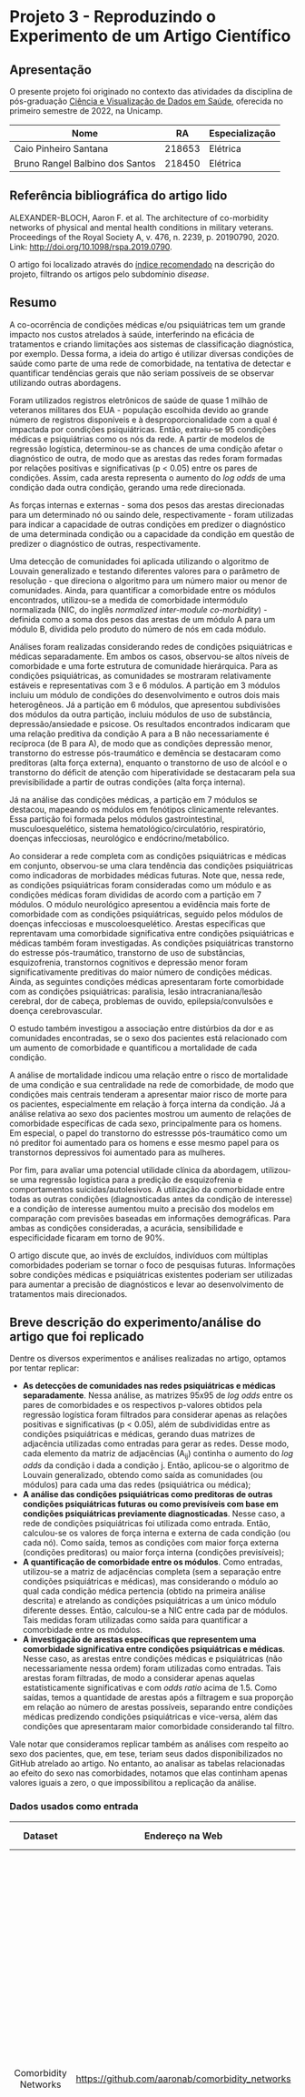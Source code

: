 # Projeto 3 - Reproduzindo o Experimento de um Artigo Científico

## Apresentação

O presente projeto foi originado no contexto das atividades da disciplina de pós-graduação [Ciência e Visualização de Dados em Saúde](https://ds4h.org/), oferecida no primeiro semestre de 2022, na Unicamp.

| Nome | RA | Especialização |
| --- | --- | --- |
| Caio Pinheiro Santana | 218653 | Elétrica |
| Bruno Rangel Balbino dos Santos | 218450 | Elétrica |

## Referência bibliográfica do artigo lido

<!-- Coloque aqui a referência bibliográfica do artigo lido, incluindo o link para o site. -->

ALEXANDER-BLOCH, Aaron F. et al. The architecture of co-morbidity networks of physical and mental health conditions in military veterans. Proceedings of the Royal Society A, v. 476, n. 2239, p. 20190790, 2020. Link: http://doi.org/10.1098/rspa.2019.0790.

O artigo foi localizado através do [índice recomendado](https://icon.colorado.edu/#!/networks) na descrição do projeto, filtrando os artigos pelo subdomínio _disease_.

## Resumo

<!-- Escreva um breve resumo do artigo (com as suas palavras, não deve ser copiado texto do artigo). -->

A co-ocorrência de condições médicas e/ou psiquiátricas tem um grande impacto nos custos atrelados à saúde, interferindo na eficácia de tratamentos e criando limitações aos sistemas de classificação diagnóstica, por exemplo. Dessa forma, a ideia do artigo é utilizar diversas condições de saúde como parte de uma rede de comorbidade, na tentativa de detectar e quantificar tendências gerais que não seriam possíveis de se observar utilizando outras abordagens.

Foram utilizados registros eletrônicos de saúde de quase 1 milhão de veteranos militares dos EUA - população escolhida devido ao grande número de registros disponíveis e à desproporcionalidade com a qual é impactada por condições psiquiátricas. Então, extraiu-se 95 condições médicas e psiquiátrias como os nós da rede. A partir de modelos de regressão logística, determinou-se as chances de uma condição afetar o diagnóstico de outra, de modo que as arestas das redes foram formadas por relações positivas e significativas (p < 0.05) entre os pares de condições. Assim, cada aresta representa o aumento do _log odds_ de uma condição dada outra condição, gerando uma rede direcionada.

As forças internas e externas - soma dos pesos das arestas direcionadas para um determinado nó ou saindo dele, respectivamente - foram utilizadas para indicar a capacidade de outras condições em predizer o diagnóstico de uma determinada condição ou a capacidade da condição em questão de predizer o diagnóstico de outras, respectivamente.

Uma detecção de comunidades foi aplicada utilizando o algoritmo de Louvain generalizado e testando diferentes valores para o parâmetro de resolução - que direciona o algoritmo para um número maior ou menor de comunidades. Ainda, para quantificar a comorbidade entre os módulos encontrados, utilizou-se a medida de comorbidade intermódulo normalizada (NIC, do inglês _normalized inter-module co-morbidity_) - definida como a soma dos pesos das arestas de um módulo A para um módulo B, dividida pelo produto do número de nós em cada módulo.

Análises foram realizadas considerando redes de condições psiquiátricas e médicas separadamente. Em ambos os casos, observou-se altos níveis de comorbidade e uma forte estrutura de comunidade hierárquica. Para as condições psiquiátricas, as comunidades se mostraram relativamente estáveis e representativas com 3 e 6 módulos. A partição em 3 módulos incluiu um módulo de condições do desenvolvimento e outros dois mais heterogêneos. Já a partição em 6 módulos, que apresentou subdivisões dos módulos da outra partição, incluiu módulos de uso de substância, depressão/ansiedade e psicose. Os resultados encontrados indicaram que uma relação preditiva da condição A para a B não necessariamente é recíproca (de B para A), de modo que as condições depressão menor, transtorno do estresse pós-traumático e demência se destacaram como preditoras (alta força externa), enquanto o transtorno de uso de alcóol e o transtorno do déficit de atenção com hiperatividade se destacaram pela sua previsibilidade a partir de outras condições (alta força interna).

Já na análise das condições médicas, a partição em 7 módulos se destacou, mapeando os módulos em fenótipos clinicamente relevantes. Essa partição foi formada pelos módulos gastrointestinal, musculoesquelético, sistema hematológico/circulatório, respiratório, doenças infecciosas, neurológico e endócrino/metabólico.

Ao considerar a rede completa com as condições psiquiátricas e médicas em conjunto, observou-se uma clara tendência das condições psiquiátricas como indicadoras de morbidades médicas futuras. Note que, nessa rede, as condições psiquiátricas foram consideradas como um módulo e as condições médicas foram divididas de acordo com a partição em 7 módulos. O módulo neurológico apresentou a evidência mais forte de comorbidade com as condições psiquiátricas, seguido pelos módulos de doenças infecciosas e muscoloesquelético. Arestas específicas que reprentavam uma comorbidade significativa entre condições psiquiátricas e médicas também foram investigadas. As condições psiquiátricas transtorno do estresse pós-traumático, transtorno de uso de substâncias, esquizofrenia, transtornos cognitivos e depressão menor foram significativamente preditivas do maior número de condições médicas. Ainda, as seguintes condições médicas apresentaram forte comorbidade com as condições psiquiátricas: paralisia, lesão intracraniana/lesão cerebral, dor de cabeça, problemas de ouvido, epilepsia/convulsões e doença cerebrovascular.

O estudo também investigou a associação entre distúrbios da dor e as comunidades encontradas, se o sexo dos pacientes está relacionado com um aumento de comorbidade e quantificou a mortalidade de cada condição.

A análise de mortalidade indicou uma relação entre o risco de mortalidade de uma condição e sua centralidade na rede de comorbidade, de modo que condições mais centrais tenderam a apresentar maior risco de morte para os pacientes, especialmente em relação à força interna da condição. Já a análise relativa ao sexo dos pacientes mostrou um aumento de relações de comorbidade específicas de cada sexo, principalmente para os homens. Em especial, o papel do transtorno do estressse pós-traumático como um nó preditor foi aumentado para os homens e esse mesmo papel para os transtornos depressivos foi aumentado para as mulheres.

Por fim, para avaliar uma potencial utilidade clínica da abordagem, utilizou-se uma regressão logística para a predição de esquizofrenia e comportamentos suicidas/autolesivos. A utilização da comorbidade entre todas as outras condições (diagnosticadas antes da condição de interesse) e a condição de interesse aumentou muito a precisão dos modelos em comparação com previsões baseadas em informações demográficas. Para ambas as condições consideradas, a acurácia, sensibilidade e especificidade ficaram em torno de 90%.

O artigo discute que, ao invés de excluídos, indivíduos com múltiplas comorbidades poderiam se tornar o foco de pesquisas futuras. Informações sobre condições médicas e psiquiátricas existentes poderiam ser utilizadas para aumentar a precisão de diagnósticos e levar ao desenvolvimento de tratamentos mais direcionados.

## Breve descrição do experimento/análise do artigo que foi replicado

<!-- Descreva brevemente a parte do artigo cujo experimento ou análise foi reproduzido. Explique o que foi usado como entrada e saída. -->

Dentre os diversos experimentos e análises realizadas no artigo, optamos por tentar replicar:

- __As detecções de comunidades nas redes psiquiátricas e médicas separadamente__. Nessa análise, as matrizes 95x95 de _log odds_ entre os pares de comorbidades e os respectivos p-valores obtidos pela regressão logística foram filtrados para considerar apenas as relações positivas e significativas (p < 0.05), além de subdivididas entre as condições psiquiátricas e médicas, gerando duas matrizes de adjacência utilizadas como entradas para gerar as redes. Desse modo, cada elemento da matriz de adjacências (A<sub>ij</sub>) continha o aumento do _log odds_ da condição i dada a condição j. Então, aplicou-se o algoritmo de Louvain generalizado, obtendo como saída as comunidades (ou módulos) para cada uma das redes (psiquiátrica ou médica);
- __A análise das condições psiquiátricas como preditoras de outras condições psiquiátricas futuras ou como previsíveis com base em condições psiquiátricas previamente diagnosticadas__. Nesse caso, a rede de condições psiquiátricas foi utilizada como entrada. Então, calculou-se os valores de força interna e externa de cada condição (ou cada nó). Como saída, temos as condições com maior força externa (condições preditoras) ou maior força interna (condições previsíveis);
- __A quantificação de comorbidade entre os módulos__. Como entradas, utilizou-se a matriz de adjacências completa (sem a separação entre condições psiquiátricas e médicas), mas considerando o módulo ao qual cada condição médica pertencia (obtido na primeira análise descrita) e atrelando as condições psiquiátricas a um único módulo diferente desses. Então, calculou-se a NIC entre cada par de módulos. Tais medidas foram utilizadas como saída para quantificar a comorbidade entre os módulos.
- __A investigação de arestas específicas que representem uma comorbidade significativa entre condições psiquiátricas e médicas__. Nesse caso, as arestas entre condições médicas e psiquiátricas (não necessariamente nessa ordem) foram utilizadas como entradas. Tais arestas foram filtradas, de modo a considerar apenas aquelas estatisticamente significativas e com _odds ratio_ acima de 1.5. Como saídas, temos a quantidade de arestas após a filtragem e sua proporção em relação ao número de arestas possíveis, separando entre condições médicas predizendo condições psiquiátricas e vice-versa, além das condições que apresentaram maior comorbidade considerando tal filtro. 

Vale notar que consideramos replicar também as análises com respeito ao sexo dos pacientes, que, em tese, teriam seus dados disponibilizados no GitHub atrelado ao artigo. No entanto, ao analisar as tabelas relacionadas ao efeito do sexo nas comorbidades, notamos que elas continham apenas valores iguais a zero, o que impossibilitou a replicação da análise.

### Dados usados como entrada

|      **Dataset**     |               **Endereço na Web**               |                **Resumo descritivo**                |
|:--------------------:|:-----------------------------------------------:|:---------------------------------------------------:|
| Comorbidity Networks | https://github.com/aaronab/comorbidity_networks |<!-- Breve resumo (duas ou três linhas) sobre o dataset. --> O dataset é composto por 4 arquivos .csv na forma de matrizes 95x95, contendo: o _log odds_ de comorbidade da condição i dada a condição j; os respectivos p-valores obtidos pela regressão logística; efeitos de interação do sexo dos pacientes; e seus respectivos p-valores (no entanto, esses dois últimos arquivos possuíam apenas valores iguais a zero). Ainda, foi disponibilizado um arquivo de código em R para uma rápida visualização da rede de comorbidades.|

## Método

<!-- Método usado para a análise -- adaptações feitas, ferramentas utilizadas, abordagens de análise adotadas e respectivos algoritmos. Etapas do processo reproduzido. -->

### Transformação e processamento dos dados

Os arquivos "comorbidity_odds_matrix.csv" (_log odds_) e "comorbidity_pmat_matrix.csv" (p-valores) - disponíveis no GitHub atrelado ao artigo - foram utilizados como base para gerar as redes. No entanto, ambos os arquivos estavam na forma de matrizes 95x95, sendo necessário "achatá-los" para o formato aceito pelo Cytoscape (a ferramenta de processamento de redes utilizada neste projeto), além de descartar os valores da diagonal principal (que relaciona uma condição com ela mesma). Após esse processo, obtivemos duas matrizes: uma com colunas i (relativa às condições das linhas da matriz 95x95), j (relativa às condições das colunas da matriz 95x95) e _odds_ (_log odds_ de comorbidade da condição i dada a condição j); outra com colunas i, j e os respectivos p-valores.

Essas duas tabelas foram fundidas em uma única e a matriz obtida foi filtrada para considerar apenas as linhas com relações positivas (_Log odds_ > 0, o equivalente a _odds ratio_ > 1) e estatisticamente significativas (p-valor < 0.05), gerando uma matriz com as comorbidades de interesse. COMENTAR MELHOR SOBRE ESSA QUESTÃO DO ODDS RATIO?

Notamos que a nomeclatura utilizada para as condições era diferente da nomeclatura adotada no artigo para os nós das redes - que consistia em abreviações - além de ser necessário indicar quais condições foram consideradas como psiquiátricas e quais foram consideradas como médicas. No entanto, notamos também que o arquivo de código em R disponível no GitHub (sample_code.R) continha uma lista com as abreviações, bem como uma lista com os índices das condições psiquiátricas. Assim, utilizamos essas duas listas para gerar uma tabela de referência, atrelando o nome da condição no GitHub com sua respectiva abreviação e subgrupo (psiquiátrico ou médico).

Então, substituímos os nomes das condições na matriz de comorbidades de interesse pelas suas respectivas abreviações e criamos mais duas colunas, contendo o subgrupo relacionado à condição i e à condição j. Para obter a tabela relativa à rede de condições psiquiátricas (network_psych.csv), filtramos a matriz de comorbidade de interesse de modo a considerar apenas as linhas nas quais ambas as condições pertenciam ao subgrupo psiquiátrico. Da mesma forma, para obter a matriz relativa à rede de condições médicas (network_medic.csv), consideramos apenas as linhas nas quais ambas as condições pertenciam ao subgrupo médico. Por fim, a tabela relativa à rede completa (network_all.csv) foi gerada considerando todas as linhas da matriz de comorbidades de interesse.

Em todos esses casos, geramos os arquivos utilizando apenas as colunas das condições (i e j) e do _log odds_. Os arquivos podem ser encontrados no diretório /data/processed. Ainda, geramos o arquivo "ref_sub.csv" para ser utilizado em processamentos posteriores. Ele contém a lista de abreviações e seus respectivos subgrupos e pode ser encontrado no diretório /data/interim.

Todas as transformações e processamentos descritos nesta subseção foram realizados por meio do notebook "Network_data.ipynb", disponível no diretório \notebooks.

### Análises da rede de condições psiquiátricas



## Resultados

<!-- Apresente os resultados obtidos pela sua adaptação. Confronte os seus resultados com aqueles do artigo. Esta seção opcionalmente pode ser apresentada em conjunto com o método. -->


LEMBRAR DE DISCUTIR A QUESTÃO DO ODDS E LOG ODDS E QUE O ARTIGO NÃO DEIXOU SUPER CLARO O QUE FOI CONSIDERADO COMO RELAÇÕES POSITIVAS E TAL...
